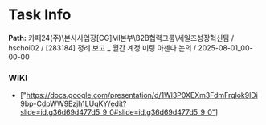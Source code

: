 # Task Info

**Path:** 카페24(주)\본사사업장\[CG]MI본부\B2B협력그룹\세일즈성장혁신팀 / hschoi02 / [283184] 정례 보고 _ 월간 계정 미팅 아젠다 논의 / 2025-08-01_00-00-00

### WIKI
- ["https://docs.google.com/presentation/d/1Wl3P0XEXm3FdmFrqlok9lDi9bp-CdpWW9Ezjh1LUqKY/edit?slide=id.g36d69d477d5_9_0#slide=id.g36d69d477d5_9_0"]

